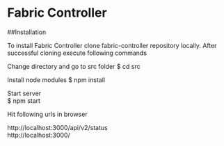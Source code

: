 # Fabric Controller  
##Installation

To install Fabric Controller clone fabric-controller repository locally.
After successful cloning execute following commands

Change directory and go to src  folder
$ cd src

Install node modules
$ npm install

Start server  
$ npm start

Hit following urls in browser

http://localhost:3000/api/v2/status  
http://localhost:3000/

